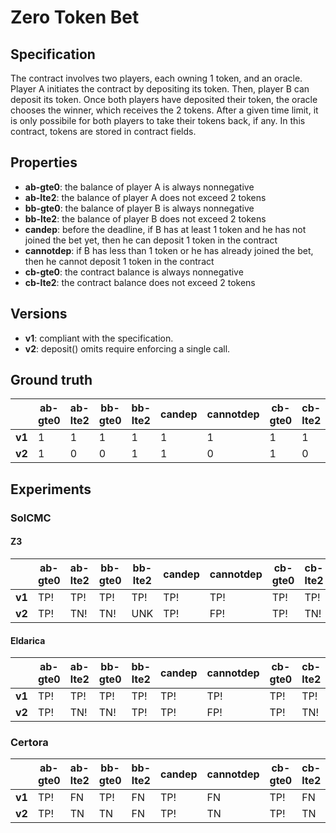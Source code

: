 # Zero Token Bet

## Specification
The contract involves two players, each owning 1 token, and an oracle. Player A initiates the contract by depositing its token. Then, player B can deposit its token. Once both players have deposited their token, the oracle chooses the winner, which receives the 2 tokens. After a given time limit, it is only possibile for both players to take their tokens back, if any. In this contract, tokens are stored in contract fields.

## Properties
- **ab-gte0**: the balance of player A is always nonnegative
- **ab-lte2**: the balance of player A does not exceed 2 tokens
- **bb-gte0**: the balance of player B is always nonnegative
- **bb-lte2**: the balance of player B does not exceed 2 tokens
- **candep**: before the deadline, if B has at least 1 token and he has not joined the bet yet, then he can deposit 1 token in the contract
- **cannotdep**: if B has less than 1 token or he has already joined the bet, then he cannot deposit 1 token in the contract
- **cb-gte0**: the contract balance is always nonnegative
- **cb-lte2**: the contract balance does not exceed 2 tokens

## Versions
- **v1**: compliant with the specification.
- **v2**: deposit() omits require enforcing a single call.

## Ground truth
|        | ab-gte0   | ab-lte2   | bb-gte0   | bb-lte2   | candep    | cannotdep | cb-gte0   | cb-lte2   |
|--------|-----------|-----------|-----------|-----------|-----------|-----------|-----------|-----------|
| **v1** | 1         | 1         | 1         | 1         | 1         | 1         | 1         | 1         |
| **v2** | 1         | 0         | 0         | 1         | 1         | 0         | 1         | 0         |
 

## Experiments
### SolCMC
#### Z3
|        | ab-gte0   | ab-lte2   | bb-gte0   | bb-lte2   | candep    | cannotdep | cb-gte0   | cb-lte2   |
|--------|-----------|-----------|-----------|-----------|-----------|-----------|-----------|-----------|
| **v1** | TP!       | TP!       | TP!       | TP!       | TP!       | TP!       | TP!       | TP!       |
| **v2** | TP!       | TN!       | TN!       | UNK       | TP!       | FP!       | TP!       | TN!       |
 

#### Eldarica
|        | ab-gte0   | ab-lte2   | bb-gte0   | bb-lte2   | candep    | cannotdep | cb-gte0   | cb-lte2   |
|--------|-----------|-----------|-----------|-----------|-----------|-----------|-----------|-----------|
| **v1** | TP!       | TP!       | TP!       | TP!       | TP!       | TP!       | TP!       | TP!       |
| **v2** | TP!       | TN!       | TN!       | TP!       | TP!       | FP!       | TP!       | TN!       |
 


### Certora
|        | ab-gte0   | ab-lte2   | bb-gte0   | bb-lte2   | candep    | cannotdep | cb-gte0   | cb-lte2   |
|--------|-----------|-----------|-----------|-----------|-----------|-----------|-----------|-----------|
| **v1** | TP!       | FN        | TP!       | FN        | TP!       | FN        | TP!       | FN        |
| **v2** | TP!       | TN        | TN        | FN        | TP!       | TN        | TP!       | TN        |
 

